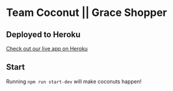 # Team Coconut || Grace Shopper

## Deployed to Heroku
[Check out our live app on Heroku](http://secret-anchorage-02278.herokuapp.com/)

## Start

Running `npm run start-dev` will make coconuts happen!

